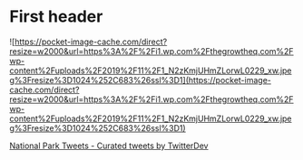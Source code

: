 # First header

![https://pocket-image-cache.com/direct?resize=w2000&url=https%3A%2F%2Fi1.wp.com%2Fthegrowtheq.com%2Fwp-content%2Fuploads%2F2019%2F11%2F1_N2zKmjUHmZLorwL0229_xw.jpeg%3Fresize%3D1024%252C683%26ssl%3D1](https://pocket-image-cache.com/direct?resize=w2000&url=https%3A%2F%2Fi1.wp.com%2Fthegrowtheq.com%2Fwp-content%2Fuploads%2F2019%2F11%2F1_N2zKmjUHmZLorwL0229_xw.jpeg%3Fresize%3D1024%252C683%26ssl%3D1)

<a class="twitter-timeline" href="https://twitter.com/TwitterDev/timelines/539487832448843776?ref_src=twsrc%5Etfw">National Park Tweets - Curated tweets by TwitterDev</a> <script async src="https://platform.twitter.com/widgets.js" charset="utf-8"></script> 
